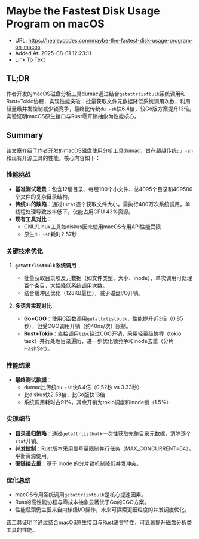 # Maybe the Fastest Disk Usage Program on macOS
- URL: https://healeycodes.com/maybe-the-fastest-disk-usage-program-on-macos
- Added At: 2025-08-01 12:23:11
- [Link To Text](2025-08-01-maybe-the-fastest-disk-usage-program-on-macos_raw.md)

## TL;DR


作者开发的macOS磁盘分析工具dumac通过结合`getattrlistbulk`系统调用和Rust+Tokio协程，实现性能突破：批量获取文件元数据降低系统调用次数，利用轻量级并发控制减少锁竞争，最终比传统`du -sh`快6.4倍，较Go版方案提升13倍。实验证明macOS原生接口与Rust零开销抽象为性能核心。

## Summary


该文章介绍了作者开发的macOS磁盘使用分析工具dumac，旨在超越传统`du -sh`和现有开源工具的性能。核心内容如下：

### **性能挑战**
- **基准测试场景**：包含12层目录、每层100个小文件、总4095个目录和409500个文件的复杂目录结构。
- **传统`du`的缺陷**：通过`lstat`逐个获取文件大小，需执行400万次系统调用，单线程处理导致效率低下，仅能占用CPU 43%资源。
- **现有工具对比**：
  - GNU/Linux工具如diskus因未使用macOS专用API性能受限
  - 原生`du -sh`耗时2.57秒

### **关键技术优化**
1. **`getattrlistbulk`系统调用**
   - 批量获取目录项及元数据（如文件类型、大小、inode），单次调用可处理百个条目，大幅降低系统调用次数。
   - 结合缓冲区优化（128KB最佳），减少磁盘I/O开销。

2. **多语言实现对比**
   - **Go+CGO**：使用C函数调用`getattrlistbulk`，性能提升近3倍（0.85秒），但受CGO调用开销（约40ns/次）限制。
   - **Rust+Tokio**：直接调用`libc`绕过CGO开销，采用轻量级协程（tokio task）并行处理目录遍历，进一步优化锁竞争和inode去重（分片HashSet）。

### **性能结果**
- **最终测试数据**：
  - dumac比传统`du -sh`快6.4倍（0.52秒 vs 3.33秒）
  - 比diskus快2.58倍，比Go版快13倍
  - 系统调用耗时占91%，其余开销为tokio调度和inode锁（1.5%）

### **实现细节**
- **目录递归策略**：通过`getattrlistbulk`一次性获取完整目录元数据，消除逐个`stat`开销。
- **并发控制**：Rust版本采用信号量限制并行任务（MAX_CONCURRENT=64），平衡资源使用。
- **硬链接去重**：基于 inode 的分片锁机制降低并发冲突。

### **优化总结**
- macOS专用系统调用`getattrlistbulk`是核心提速因素。
- Rust的高性能协程与零成本抽象显著优于Go的CGO方案。
- 性能瓶颈仍主要来自内核级I/O操作，未来可探索更细粒度的并发调度优化。

该工具证明了通过结合macOS原生接口与Rust语言特性，可显著提升磁盘分析类工具的性能。
